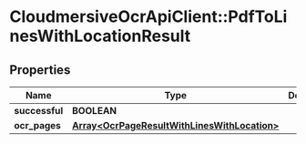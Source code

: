 # CloudmersiveOcrApiClient::PdfToLinesWithLocationResult

## Properties
Name | Type | Description | Notes
------------ | ------------- | ------------- | -------------
**successful** | **BOOLEAN** |  | [optional] 
**ocr_pages** | [**Array&lt;OcrPageResultWithLinesWithLocation&gt;**](OcrPageResultWithLinesWithLocation.md) |  | [optional] 


